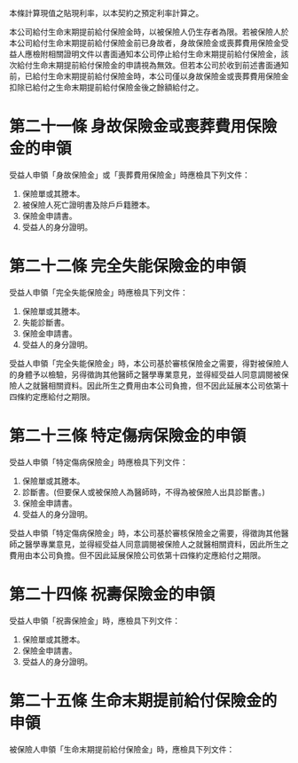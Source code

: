 本條計算現值之貼現利率，以本契約之預定利率計算之。

本公司給付生命末期提前給付保險金時，以被保險人仍生存者為限。若被保險人於本公司給付生命末期提前給付保險金前已身故者，身故保險金或喪葬費用保險金受益人應檢附相關證明文件以書面通知本公司停止給付生命末期提前給付保險金，該次給付生命末期提前給付保險金的申請視為無效。但若本公司於收到前述書面通知前，已給付生命末期提前給付保險金時，本公司僅以身故保險金或喪葬費用保險金扣除已給付之生命末期提前給付保險金後之餘額給付之。

# 第二十一條 身故保險金或喪葬費用保險金的申領

受益人申領「身故保險金」或「喪葬費用保險金」時應檢具下列文件：

1. 保險單或其謄本。
2. 被保險人死亡證明書及除戶戶籍謄本。
3. 保險金申請書。
4. 受益人的身分證明。

# 第二十二條 完全失能保險金的申領

受益人申領「完全失能保險金」時應檢具下列文件：

1. 保險單或其謄本。
2. 失能診斷書。
3. 保險金申請書。
4. 受益人的身分證明。

受益人申領「完全失能保險金」時，本公司基於審核保險金之需要，得對被保險人的身體予以檢驗，另得徵詢其他醫師之醫學專業意見，並得經受益人同意調閱被保險人之就醫相關資料。因此所生之費用由本公司負擔，但不因此延展本公司依第十四條約定應給付之期限。

# 第二十三條 特定傷病保險金的申領

受益人申領「特定傷病保險金」時應檢具下列文件：

1. 保險單或其謄本。
2. 診斷書。(但要保人或被保險人為醫師時，不得為被保險人出具診斷書。)
3. 保險金申請書。
4. 受益人的身分證明。

受益人申領「特定傷病保險金」時，本公司基於審核保險金之需要，得徵詢其他醫師之醫學專業意見，並得經受益人同意調閱被保險人之就醫相關資料，因此所生之費用由本公司負擔。但不因此延展保險公司依第十四條約定應給付之期限。

# 第二十四條 祝壽保險金的申領

受益人申領「祝壽保險金」時，應檢具下列文件：

1. 保險單或其謄本。
2. 保險金申請書。
3. 受益人的身分證明。

# 第二十五條 生命末期提前給付保險金的申領

被保險人申領「生命末期提前給付保險金」時，應檢具下列文件：